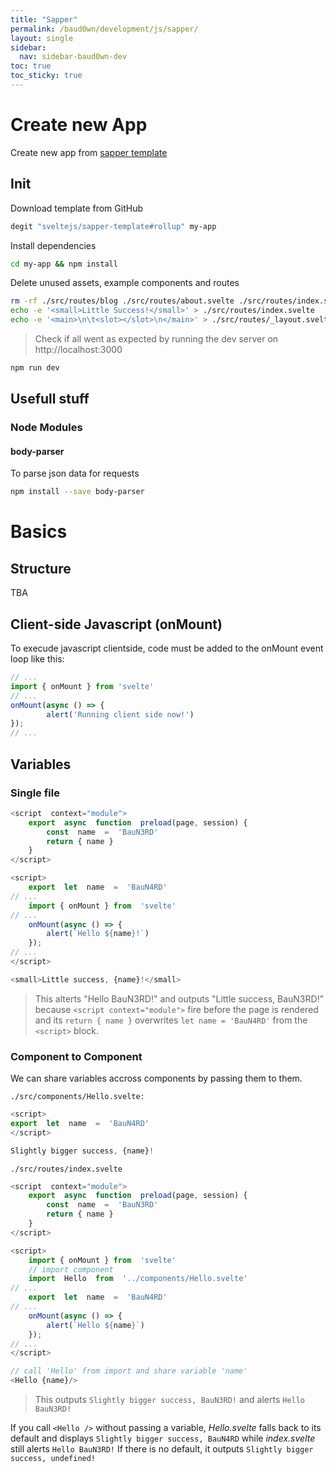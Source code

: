 ```yaml
---
title: "Sapper"
permalink: /baud0wn/development/js/sapper/
layout: single
sidebar:
  nav: sidebar-baud0wn-dev
toc: true
toc_sticky: true
---
```


# Create new App
Create new app from [sapper template](https://github.com/sveltejs/sapper-template) 
## Init
Download template from GitHub
```bash
degit "sveltejs/sapper-template#rollup" my-app
```
Install dependencies
```bash
cd my-app && npm install
```
Delete unused assets, example components and routes
```bash
rm -rf ./src/routes/blog ./src/routes/about.svelte ./src/routes/index.svelte ./src/routes/_layout.svelte ./src/components/Nav.svelte ./static/global.css ./static/successkid.jpg
echo -e '<small>Little Success!</small>' > ./src/routes/index.svelte
echo -e '<main>\n\t<slot></slot>\n</main>' > ./src/routes/_layout.svelte
```
> Check if all went as expected by running the dev server on http://localhost:3000
```bash 
npm run dev
```

## Usefull stuff

### Node Modules

#### body-parser
To parse json data for requests
```bash
npm install --save body-parser
```
# Basics
## Structure
TBA
## Client-side Javascript (onMount)
To execude javascript clientside, code must be added to the onMount event loop like this:
```js
// ...
import { onMount } from 'svelte'
// ...
onMount(async () => {
		alert('Running client side now!')
});
// ...
```
## Variables

### Single file

```js
<script  context="module">
	export  async  function  preload(page, session) {
		const  name  =  'BauN3RD'
		return { name }
	}
</script>

<script>
	export  let  name  =  'BauN4RD'
// ...
	import { onMount } from  'svelte'
// ...
	onMount(async () => {
		alert(`Hello ${name}!`)
	});
// ...
</script>

<small>Little success, {name}!</small>
```
> This alterts "Hello BauN3RD!" and outputs "Little success, BauN3RD!" because `<script context="module">` fire before the page is rendered and its `return { name }` overwrites `let name = 'BauN4RD'` from the `<script>` block.

### Component to Component

We can share variables accross components by passing them to them.

`./src/components/Hello.svelte:`

```js
<script>
export  let  name  =  'BauN4RD'
</script>

Slightly bigger success, {name}!
```
`./src/routes/index.svelte`
```js
<script  context="module">
	export  async  function  preload(page, session) {
		const  name  =  'BauN3RD'
		return { name }
	}
</script>

<script>
	import { onMount } from  'svelte'
	// import component
	import  Hello  from  '../components/Hello.svelte'
// ...
	export  let  name  =  'BauN4RD'
// ...
	onMount(async () => {
		alert(`Hello ${name}`)
	});
// ...
</script>

// call 'Hello' from import and share variable 'name'
<Hello {name}/>
```
> This outputs `Slightly bigger success, BauN3RD!` and alerts `Hello BauN3RD!`

If you call `<Hello />` without passing a variable, *Hello.svelte* falls back to its default and displays `Slightly bigger success, BauN4RD` while *index.svelte* still alerts `Hello BauN3RD!`
If there is no default, it outputs `Slightly bigger success, undefined!`